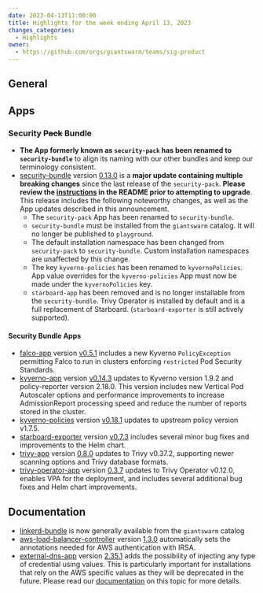 ```yaml
---
date: 2023-04-13T11:00:00
title: Highlights for the week ending April 13, 2023
changes_categories:
  - Highlights
owner:
  - https://github.com/orgs/giantswarm/teams/sig-product
---
```

## General

## Apps

### Security ~~Pack~~ Bundle
- **The App formerly known as `security-pack` has been renamed to `security-bundle`** to align its naming with our other bundles and keep our terminology consistent.
- [security-bundle](https://github.com/giantswarm/security-pack) version [0.13.0](https://github.com/giantswarm/security-bundle/blob/main/CHANGELOG.md#0130---2023-04-12) is a **major update containing multiple breaking changes** since the last release of the `security-pack`. **Please review the [instructions](https://github.com/giantswarm/security-bundle#installing) in the README prior to attempting to upgrade**. This release includes the following noteworthy changes, as well as the App updates described in this announcement.
  - The `security-pack` App has been renamed to `security-bundle`.
  - `security-bundle` must be installed from the `giantswarm` catalog. It will no longer be published to `playground`.
  - The default installation namespace has been changed from `security-pack` to `security-bundle`. Custom installation namespaces are unaffected by this change.
  - The key `kyverno-policies` has been renamed to `kyvernoPolicies`. App value overrides for the `kyverno-policies` App must now be made under the `kyvernoPolicies` key.
  - `starboard-app` has been removed and is no longer installable from the `security-bundle`. Trivy Operator is installed by default and is a full replacement of Starboard. (`starboard-exporter` is still actively supported).

#### Security Bundle Apps
- [falco-app](https://github.com/giantswarm/falco-app) version [v0.5.1](https://github.com/giantswarm/falco-app/blob/main/CHANGELOG.md#051---2023-03-28) includes a new Kyverno `PolicyException` permitting Falco to run in clusters enforcing `restricted` Pod Security Standards.
- [kyverno-app](https://github.com/giantswarm/kyverno-app) version [v0.14.3](https://github.com/giantswarm/kyverno-app/blob/main/CHANGELOG.md#0143---2023-04-11) updates to Kyverno version 1.9.2 and policy-reporter version 2.18.0. This version includes new Vertical Pod Autoscaler options and performance improvements to increase AdmissionReport processing speed and reduce the number of reports stored in the cluster.
- [kyverno-policies](https://github.com/giantswarm/kyverno-policies) version [v0.18.1](https://github.com/giantswarm/kyverno-policies/blob/main/CHANGELOG.md#0181---2023-02-15) updates to upstream policy version v1.7.5.
- [starboard-exporter](https://github.com/giantswarm/starboard-exporter) version [v0.7.3](https://github.com/giantswarm/starboard-exporter/blob/main/CHANGELOG.md#073---2023-04-12) includes several minor bug fixes and improvements to the Helm chart.
- [trivy-app](https://github.com/giantswarm/trivy-app/) version [0.8.0](https://github.com/giantswarm/trivy-app/blob/main/CHANGELOG.md#080---2023-03-17) updates to Trivy v0.37.2, supporting newer scanning options and Trivy database formats.
- [trivy-operator-app](https://github.com/giantswarm/trivy-operator-app) version [0.3.7](https://github.com/giantswarm/trivy-operator-app/blob/main/CHANGELOG.md#037---2023-04-11) updates to Trivy Operator v0.12.0, enables VPA for the deployment, and includes several additional bug fixes and Helm chart improvements.


## Documentation
- [linkerd-bundle](https://github.com/giantswarm/linkerd-bundle) is now generally available from the `giantswarm` catalog
- [aws-load-balancer-controller](https://github.com/giantswarm/aws-load-balancer-controller-app) version [1.3.0](https://github.com/giantswarm/aws-load-balancer-controller-app/blob/main/CHANGELOG.md#130---2023-04-12) automatically sets the annotations needed for AWS authentication with IRSA.
- [external-dns-app](https://github.com/giantswarm/external-dns-app) version [2.35.1](https://github.com/giantswarm/external-dns-app/blob/main/CHANGELOG.md#2351---2023-04-14) adds the possibility of injecting any type of credential using values. This is particularly important for installations that rely on the AWS specific values as they will be deprecated in the future. Please read our [documentation](https://docs.giantswarm.io/advanced/external-dns/aws-route53-static-creds) on this topic for more details.
